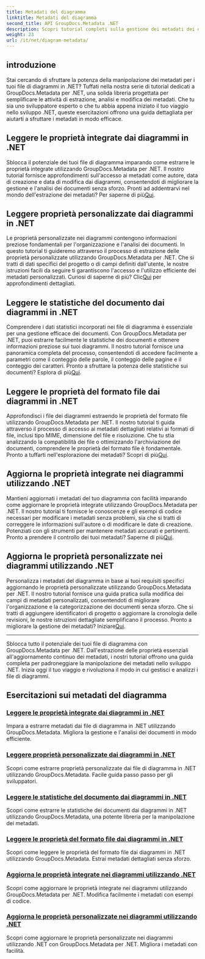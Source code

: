 ```yaml
---
title: Metadati del diagramma
linktitle: Metadati del diagramma
second_title: API GroupDocs.Metadata .NET
description: Scopri tutorial completi sulla gestione dei metadati dei diagrammi con GroupDocs.Metadata per .NET. Estrai, aggiorna e analizza le proprietà senza sforzo.
weight: 23
url: /it/net/diagram-metadata/
---
```

## introduzione

Stai cercando di sfruttare la potenza della manipolazione dei metadati per i tuoi file di diagrammi in .NET? Tuffati nella nostra serie di tutorial dedicati a GroupDocs.Metadata per .NET, una solida libreria progettata per semplificare le attività di estrazione, analisi e modifica dei metadati. Che tu sia uno sviluppatore esperto o che tu abbia appena iniziato il tuo viaggio nello sviluppo .NET, queste esercitazioni offrono una guida dettagliata per aiutarti a sfruttare i metadati in modo efficace.

## Leggere le proprietà integrate dai diagrammi in .NET

 Sblocca il potenziale dei tuoi file di diagramma imparando come estrarre le proprietà integrate utilizzando GroupDocs.Metadata per .NET. Il nostro tutorial fornisce approfondimenti sull'accesso ai metadati come autore, data di creazione e data di modifica dai diagrammi, consentendoti di migliorare la gestione e l'analisi dei documenti senza sforzo. Pronti ad addentrarvi nel mondo dell'estrazione dei metadati? Per saperne di più[Qui](./read-built-in-properties-diagrams/).

## Leggere proprietà personalizzate dai diagrammi in .NET

Le proprietà personalizzate nei diagrammi contengono informazioni preziose fondamentali per l'organizzazione e l'analisi dei documenti. In questo tutorial ti guideremo attraverso il processo di estrazione delle proprietà personalizzate utilizzando GroupDocs.Metadata per .NET. Che si tratti di dati specifici del progetto o di campi definiti dall'utente, le nostre istruzioni facili da seguire ti garantiscono l'accesso e l'utilizzo efficiente dei metadati personalizzati. Curiosi di saperne di più? Clic[Qui](./read-custom-properties-diagrams/) per approfondimenti dettagliati.

## Leggere le statistiche del documento dai diagrammi in .NET

 Comprendere i dati statistici incorporati nei file di diagramma è essenziale per una gestione efficace dei documenti. Con GroupDocs.Metadata per .NET, puoi estrarre facilmente le statistiche dei documenti e ottenere informazioni preziose sui tuoi diagrammi. Il nostro tutorial fornisce una panoramica completa del processo, consentendoti di accedere facilmente a parametri come il conteggio delle parole, il conteggio delle pagine e il conteggio dei caratteri. Pronto a sfruttare la potenza delle statistiche sui documenti? Esplora di più[Qui](./read-document-statistics-diagrams/).

## Leggere le proprietà del formato file dai diagrammi in .NET

Approfondisci i file dei diagrammi estraendo le proprietà del formato file utilizzando GroupDocs.Metadata per .NET. Il nostro tutorial ti guida attraverso il processo di accesso ai metadati dettagliati relativi ai formati di file, inclusi tipo MIME, dimensione del file e risoluzione. Che tu stia analizzando la compatibilità dei file o ottimizzando l'archiviazione dei documenti, comprendere le proprietà del formato file è fondamentale. Pronto a tuffarti nell'esplorazione dei metadati? Scopri di più[Qui](./read-file-format-properties-diagrams/).

## Aggiorna le proprietà integrate nei diagrammi utilizzando .NET

 Mantieni aggiornati i metadati del tuo diagramma con facilità imparando come aggiornare le proprietà integrate utilizzando GroupDocs.Metadata per .NET. Il nostro tutorial ti fornisce le conoscenze e gli esempi di codice necessari per modificare i metadati senza problemi, sia che si tratti di correggere le informazioni sull'autore o di modificare le date di creazione. Potenziati con gli strumenti per mantenere metadati accurati e pertinenti. Pronto a prendere il controllo dei tuoi metadati? Saperne di più[Qui](./update-built-in-properties-diagrams/).

## Aggiorna le proprietà personalizzate nei diagrammi utilizzando .NET

Personalizza i metadati del diagramma in base ai tuoi requisiti specifici aggiornando le proprietà personalizzate utilizzando GroupDocs.Metadata per .NET. Il nostro tutorial fornisce una guida pratica sulla modifica dei campi di metadati personalizzati, consentendoti di migliorare l'organizzazione e la categorizzazione dei documenti senza sforzo. Che si tratti di aggiungere identificatori di progetto o aggiornare la cronologia delle revisioni, le nostre istruzioni dettagliate semplificano il processo. Pronto a migliorare la gestione dei metadati? Iniziare[Qui](./update-custom-properties-diagrams/).

----

Sblocca tutto il potenziale dei tuoi file di diagramma con GroupDocs.Metadata per .NET. Dall'estrazione delle proprietà essenziali all'aggiornamento continuo dei metadati, i nostri tutorial offrono una guida completa per padroneggiare la manipolazione dei metadati nello sviluppo .NET. Inizia oggi il tuo viaggio e rivoluziona il modo in cui gestisci e analizzi i file di diagrammi.
## Esercitazioni sui metadati del diagramma
### [Leggere le proprietà integrate dai diagrammi in .NET](./read-built-in-properties-diagrams/)
Impara a estrarre metadati dai file di diagramma in .NET utilizzando GroupDocs.Metadata. Migliora la gestione e l'analisi dei documenti in modo efficiente.
### [Leggere proprietà personalizzate dai diagrammi in .NET](./read-custom-properties-diagrams/)
Scopri come estrarre proprietà personalizzate dai file di diagramma in .NET utilizzando GroupDocs.Metadata. Facile guida passo passo per gli sviluppatori.
### [Leggere le statistiche del documento dai diagrammi in .NET](./read-document-statistics-diagrams/)
Scopri come estrarre le statistiche dei documenti dai diagrammi in .NET utilizzando GroupDocs.Metadata, una potente libreria per la manipolazione dei metadati.
### [Leggere le proprietà del formato file dai diagrammi in .NET](./read-file-format-properties-diagrams/)
Scopri come leggere le proprietà del formato file dai diagrammi in .NET utilizzando GroupDocs.Metadata. Estrai metadati dettagliati senza sforzo.
### [Aggiorna le proprietà integrate nei diagrammi utilizzando .NET](./update-built-in-properties-diagrams/)
Scopri come aggiornare le proprietà integrate nei diagrammi utilizzando GroupDocs.Metadata per .NET. Modifica facilmente i metadati con esempi di codice.
### [Aggiorna le proprietà personalizzate nei diagrammi utilizzando .NET](./update-custom-properties-diagrams/)
Scopri come aggiornare le proprietà personalizzate nei diagrammi utilizzando .NET con GroupDocs.Metadata per .NET. Migliora i metadati con facilità.